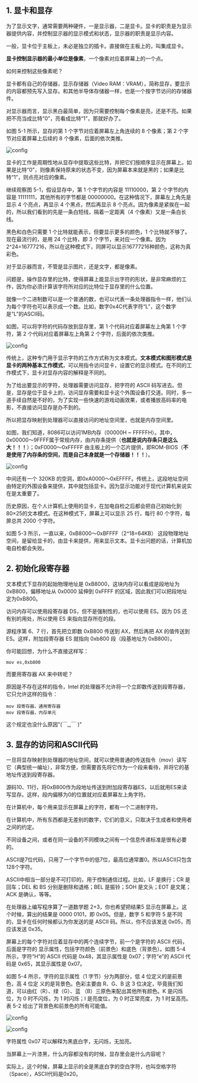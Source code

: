 ## 1. 显卡和显存

为了显示文字，通常需要两种硬件，一是显示器，二是显卡。显卡的职责是为显示器提供内容，并控制显示器的显示模式和状态，显示器的职责是显示内容。

一般，显卡位于主板上，未必是独立的插卡。直接做在主板上的，叫集成显卡。

**显卡控制显示器的最小单位是像素**，一个像素对应着屏幕上的一个点。

如何来控制这些像素呢？

显卡都有自己的存储器，显示存储器（Video RAM：VRAM），简称显存，要显示的内容都预先写入显存。和其他半导体存储器一样，也是一个按字节访问的存储器件。

对显示器而言，显示黑白最简单，因为只需要控制每个像素是亮，还是不亮。如果把不亮当成比特“0”，亮看成比特“1”，那就好办了。

如图 5-1 所示，显存的第 1 个字节对应着屏幕左上角连续的 8 个像素；第 2 个字节对应着屏幕上后续的 8 个像素，后面的依次类推。

![config](images/1.png)

显卡的工作是周期性地从显存中提取这些比特，并把它们按顺序显示在屏幕上。如果是比特“0”，则像素保持原来的状态不变，因为屏幕本来就是黑的；如果是比特“1”，则点亮对应的像素。

继续观察图 5-1，假设显存中，第 1 个字节的内容是 11110000，第 2 个字节的内容是 11111111，其他所有的字节都是 00000000。在这种情况下，屏幕左上角先是显示 4 个亮点，再显示 4 个黑点，然后再显示 8 个亮点。因为像素是紧挨在一起的，所以我们看到的先是一条白短线，隔着一定距离（4 个像素）又是一条白长线。

黑色和白色只需要 1 个比特就能表示，但要显示更多的颜色，1 个比特就不够了。现在最流行的，是用 24 个比特，即 3 个字节，来对应一个像素。因为2^24=16777216，所以在这种模式下，同屏可以显示16777216种颜色，这称为真彩色。

对于显示器而言，不管是显示图片，还是文字，都是像素。

问题是，操作显存里的比特，使得屏幕上能显示出字符的形状，是非常麻烦的工作，因为你必须计算该字符所对应的比特位于显存里的什么位置。

就像一个二进制数可以是一个普通的数，也可以代表一条处理器指令一样，他们认为每个字符也可以表示成一个数。比如，数字0x4C代表字符“L”，这个数字是“L”的ASCII码。

如图，可以将字符的代码存放到显存里，第 1 个代码对应着屏幕左上角第 1 个字符，第 2 个代码对应着屏幕左上角第 2 个字符，后面的依次类推。

![config](images/2.png)

传统上，这种专门用于显示字符的工作方式称为文本模式。**文本模式和图形模式是显卡的两种基本工作模式**，可以用指令访问显卡，设置它的显示模式。在不同的工作模式下，显卡对显存内容的解释是不同的。

为了给出要显示的字符，处理器需要访问显存，把字符的 ASCII 码写进去。但是，显存是位于显卡上的，访问显存需要和显卡这个外围设备打交道。同时，多一道手续自然是不好的，为了实现一些快速的游戏动画效果，或者播放高码率的电影，不直接访问显存是办不到的。

所以把显存映射到处理器可以直接访问的地址空间里，也就是内存空间里。

如图，我们知道，8086可以访问1MB内存（00000H ~ FFFFFH）。其中，0x00000～9FFFF属于常规内存，由内存条提供（**也就是说内存条只是这么大！！！**）；0xF0000～0xFFFFF 由主板上的一个芯片提供，即ROM-BIOS（**不是使用了内存条的空间，而是自己本身就是一个存储器！！！**）。

![config](images/3.png)

中间还有一个 320KB 的空洞，即0xA0000～0xEFFFF。传统上，这段地址空间由特定的外围设备来提供，其中就包括显卡。因为显示功能对于现代计算机来说实在是太重要了。

历史原因，在个人计算机上使用的显卡，在加电自检之后都会把自己初始化到80×25的文本模式。在这种模式下，屏幕上可以显示 25 行，每行 80 个字符，每屏总共 2000 个字符。

如图 5-3 所示，一直以来，0xB8000～0xBFFFF（2^18=64KB） 这段物理地址空间，是留给显卡的，由显卡来提供，用来显示文本。显卡出问题的话，计算机加电自检都会失败。

## 2. 初始化段寄存器

文本模式下显存的起始物理地址是 0xB8000，这块内存可以看成是段地址为 0xB800，偏移地址从 0x0000 延伸到 0xFFFF 的区域，因此我们可以把段地址定为0xB800。

访问内存可以使用段寄存器 DS，但不是强制性的，也可以使用 ES。因为 DS 还有别的用处，所以使用 ES 来指向显存所在的段。

源程序第 6、7 行，首先把立即数 0xB800 传送到 AX，然后再把 AX 的值传送到 ES。这样，附加段寄存器 ES 就指向 0xb800 段（段基地址为 0xB800）。

你可能回想，为什么不直接这样写：

```
mov es,0xb800
```

而要用寄存器 AX 来中转呢？

原因是不存在这样的指令，Intel 的处理器不允许将一个立即数传送到段寄存器，它只允许这样的指令：

```
mov 段寄存器，通用寄存器
mov 段寄存器，内存单元
```

这个规定也没什么原因"(￣_,￣ )"

## 3. 显存的访问和ASCII代码

一旦将显存映射到处理器的地址空间，就可以使用普通的传送指令（mov）读写它（典型统一编址），非常方便，但需要首先将它作为一个段来看待，并将它的基地址传送到段寄存器。

源码10、11行，将0xB800作为段地址传送到附加段寄存器ES，以后就用ES来读写显存。这样，段内偏移为0的位置就对应着屏幕左上角字符。

在计算机中，每个用来显示在屏幕上的字符，都有一个二进制字符。

在计算机中，所有东西都是无差别的数字，它们的意义，只取决于生成者和使用者之间的约定。

不同设备之间，或者在同一设备的不同模块之间有一个信息传递标准是很有必要的。

ASCII是7位代码，只用了一个字节中的低7位，最高位通常置0。所以ASCII只包含128个字符。

ASCII中相当一部分是不可打印的，用于控制通信过程。比如，LF 是换行；CR 是回车；DEL 和 BS 分别是删除和退格；BEL 是振铃；SOH 是文头；EOT 是文尾；ACK 是确认，等等。

在处理器上编写程序算了一道数学题 2+3，你也希望把结果5 显示在屏幕上。这个时候，算出的结果是 0000 0101，即 0x05。但是，数字 5 和字符 5 是不同的，显卡在任何时候都认为你发送的是 ASCII 码。所以，你不应该发送 0x05，而应该发送 0x35。

屏幕上的每个字符对应着显存中的两个连续字节，前一个是字符的 ASCII 代码，后面是字符的
显示属性，包括字符颜色（前景色）和底色（背景色）。如图 5-4 所示，字符“H”的 ASCII 代码是
0x48，其显示属性是 0x07；字符“e”的 ASCII 代码是 0x65，其显示属性是 0x07。

如图 5-4 所示，字符的显示属性（1 字节）分为两部分，低 4 位定义的是前景色，高 4 位定
义的是背景色。色彩主要由 R、G、B 这 3 位决定，毕竟我们知道，可以由红（R）、绿（G）、蓝
（B）三原色来配出其他所有颜色。K 是闪烁位，为 0 时不闪烁，为 1 时闪烁；I 是亮度位，为 0
时正常亮度，为 1 时呈高亮。表 5-2 给出了背景色和前景色的所有可能值。

![config](images/4.png)

![config](images/5.png)

字符属性 0x07 可以解释为黑底白字，无闪烁，无加亮。

当屏幕上一片漆黑，什么内容都没有的时候，显存里会是什么内容呢？

实际上，这个时候，屏幕上显示的全是黑底白字的空白字符，也叫空格字符（Space），ASCII代码是0x20。
